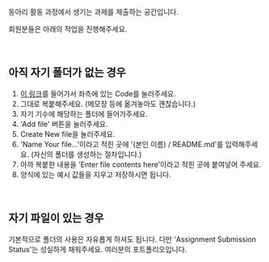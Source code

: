 
동아리 활동 과정에서 생기는 과제를 제출하는 공간입니다.

회원분들은 아래의 작업을 진행해주세요.

<br>

## 아직 자기 폴더가 없는 경우

1. [이 링크](https://github.com/gachonEDA/assignment/blob/main/Example_Folder/Example.md)를 들어가서 좌측에 있는 Code를 눌러주세요.
2. 그대로 복붙해주세요. (메모장 등에 옮겨놓아도 괜찮습니다.)
3. 자기 기수에 해당하는 폴더에 들어가주세요.
4. 'Add file' 버튼을 눌러주세요.
5. Create New file을 눌러주세요.
6. 'Name Your file...'이라고 적힌 곳에 '(본인 이름) / README.md'를 입력해주세요. (자신의 폴더를 생성하는 절차입니다.)
7. 아까 복붙한 내용을 'Enter file contents here'이라고 적힌 곳에 붙여넣어 주세요.
8. 양식에 있는 예시 값들을 지우고 저장하시면 됩니다.

<br>

## 자기 파일이 있는 경우

기본적으로 폴더의 사용은 자유롭게 하셔도 됩니다. 다만 'Assignment Submission Status'는 성실하게 채워주세요. 여러분의 포트폴리오입니다.
